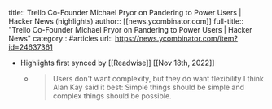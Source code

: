 title:: Trello Co-Founder Michael Pryor on Pandering to Power Users | Hacker News (highlights)
author:: [[news.ycombinator.com]]
full-title:: "Trello Co-Founder Michael Pryor on Pandering to Power Users | Hacker News"
category:: #articles
url:: https://news.ycombinator.com/item?id=24637361

- Highlights first synced by [[Readwise]] [[Nov 18th, 2022]]
	- > Users don't want complexity, but they do want flexibility I think Alan Kay said it best: Simple things should be simple and complex things should be possible.